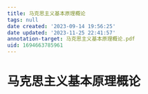 ```yaml
---
title: 马克思主义基本原理概论
tags: null
date created: '2023-09-14 19:56:25'
date updated: '2023-11-25 22:41:57'
annotation-target: 马克思主义基本原理概论.pdf
uid: 1694663785961
---
```


# 马克思主义基本原理概论
